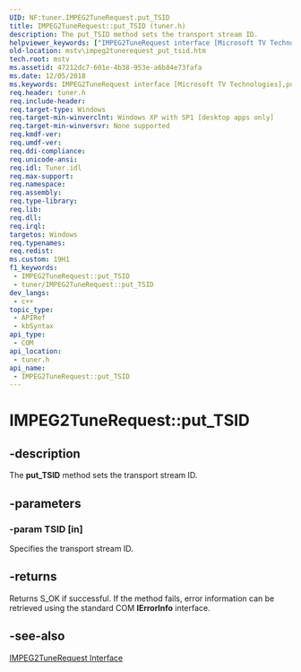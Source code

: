 ```yaml
---
UID: NF:tuner.IMPEG2TuneRequest.put_TSID
title: IMPEG2TuneRequest::put_TSID (tuner.h)
description: The put_TSID method sets the transport stream ID.
helpviewer_keywords: ["IMPEG2TuneRequest interface [Microsoft TV Technologies]","put_TSID method","IMPEG2TuneRequest.put_TSID","IMPEG2TuneRequest::put_TSID","IMPEG2TuneRequestput_TSID","mstv.impeg2tunerequest_put_tsid","put_TSID","put_TSID method [Microsoft TV Technologies]","put_TSID method [Microsoft TV Technologies]","IMPEG2TuneRequest interface","tuner/IMPEG2TuneRequest::put_TSID"]
old-location: mstv\impeg2tunerequest_put_tsid.htm
tech.root: mstv
ms.assetid: 47212dc7-601e-4b38-953e-a6b84e73fafa
ms.date: 12/05/2018
ms.keywords: IMPEG2TuneRequest interface [Microsoft TV Technologies],put_TSID method, IMPEG2TuneRequest.put_TSID, IMPEG2TuneRequest::put_TSID, IMPEG2TuneRequestput_TSID, mstv.impeg2tunerequest_put_tsid, put_TSID, put_TSID method [Microsoft TV Technologies], put_TSID method [Microsoft TV Technologies],IMPEG2TuneRequest interface, tuner/IMPEG2TuneRequest::put_TSID
req.header: tuner.h
req.include-header: 
req.target-type: Windows
req.target-min-winverclnt: Windows XP with SP1 [desktop apps only]
req.target-min-winversvr: None supported
req.kmdf-ver: 
req.umdf-ver: 
req.ddi-compliance: 
req.unicode-ansi: 
req.idl: Tuner.idl
req.max-support: 
req.namespace: 
req.assembly: 
req.type-library: 
req.lib: 
req.dll: 
req.irql: 
targetos: Windows
req.typenames: 
req.redist: 
ms.custom: 19H1
f1_keywords:
 - IMPEG2TuneRequest::put_TSID
 - tuner/IMPEG2TuneRequest::put_TSID
dev_langs:
 - c++
topic_type:
 - APIRef
 - kbSyntax
api_type:
 - COM
api_location:
 - tuner.h
api_name:
 - IMPEG2TuneRequest::put_TSID
---
```


# IMPEG2TuneRequest::put_TSID


## -description

The <b>put_TSID</b> method sets the transport stream ID.

## -parameters

### -param TSID [in]

Specifies the transport stream ID.

## -returns

Returns S_OK if successful. If the method fails, error information can be retrieved using the standard COM <b>IErrorInfo</b> interface.

## -see-also

<a href="/previous-versions/windows/desktop/api/tuner/nn-tuner-impeg2tunerequest">IMPEG2TuneRequest Interface</a>

